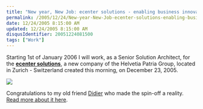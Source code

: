```yaml
---
title: "New year, New Job: ecenter solutions - enabling business innovation"
permalink: /2005/12/24/New-year-New-Job-ecenter-solutions-enabling-business-innovation/
date: 12/24/2005 8:15:00 AM
updated: 12/24/2005 8:15:00 AM
disqusIdentifier: 20051224081500
tags: ["Work"]
---
```

Starting 1st of January 2006 I will work, as a Senior Solution Architect, for the **[ecenter solutions](http://www.ecenter-solutions.com)**, a new company of the Helvetia Patria Group, located in Zurich - Switzerland created this morning, on December 23, 2005.

![](http://membres.lycos.fr/lkempe//ecentersolutions.jpg)
<!-- more -->

Congratulations to my old friend [Didier](http://www.didierbeck.com/) who made the spin-off a reality. [Read more about it here](http://www.didierbeck.com/2005/12/dream-is-becoming-true.php).
